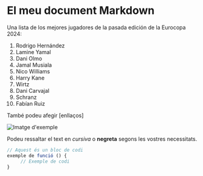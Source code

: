# El meu document Markdown

Una lista de los mejores jugadores de la pasada edición de la Eurocopa 2024:

1. Rodrigo Hernández
2. Lamine Yamal
3. Dani Olmo
4. Jamal Musiala
5. Nico Williams
6. Harry Kane
7. Wirtz
8. Dani Carvajal
9. Schranz
10. Fabían Ruiz


També podeu afegir [enllaços]

![Imatge d'exemple](https://cloudfront-eu-central-1.images.arcpublishing.com/diarioas/TDYFBIXLYZRBGHAMT7NLFU4JJQ.jpg)


Podeu ressaltar el text en *cursiva* o **negreta** segons les vostres necessitats.

```javascript
// Aquest és un bloc de codi
exemple de funció () {
     // Exemple de codi
}
